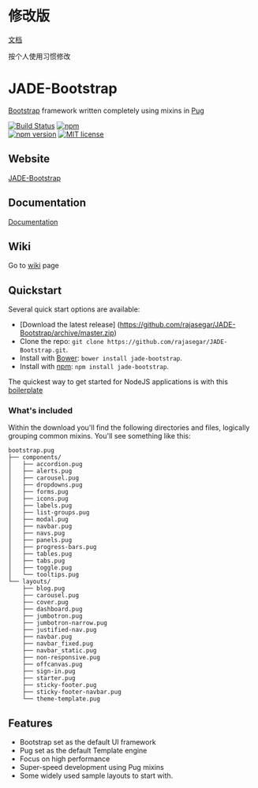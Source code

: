 # 修改版

[文档](http://blog.codepiano.com/JADE-Bootstrap/)

按个人使用习惯修改

# JADE-Bootstrap
[Bootstrap](http://getbootstrap.com) framework written completely using mixins in [Pug](http://pugjs.org)

[![Build Status](https://travis-ci.org/rajasegar/JADE-Bootstrap.svg?branch=master)](https://travis-ci.org/rajasegar/JADE-Bootstrap) 
[![npm](https://img.shields.io/npm/dm/jade-bootstrap.svg)](https://www.npmjs.com/package/jade-bootstrap)  
[![npm version](http://img.shields.io/npm/v/jade-bootstrap.svg?style=flat)](https://npmjs.org/package/jade-bootstrap "View this project on npm")
[![MIT license](http://img.shields.io/badge/license-MIT-brightgreen.svg)](http://opensource.org/licenses/MIT)

## Website
[JADE-Bootstrap](http://rajasegar.github.io/JADE-Bootstrap/) 

## Documentation
[Documentation](http://rajasegar.github.io/JADE-Bootstrap/) 

## Wiki
Go to [wiki](http://rajasegar.github.io/JADE-Bootstrap/) page

## Quickstart
  Several quick start options are available:
  * [Download the latest release] (https://github.com/rajasegar/JADE-Bootstrap/archive/master.zip)
  * Clone the repo: `git clone https://github.com/rajasegar/JADE-Bootstrap.git`.
  * Install with [Bower](http://bower.io/): `bower install jade-bootstrap`.
  * Install with [npm](https://www.npmjs.com/): `npm install jade-bootstrap`.

The quickest way to get started for NodeJS applications is with this [boilerplate](https://github.com/rajasegar/jadebootstrap-seed)

### What's included

Within the download you'll find the following directories and files, logically grouping common mixins. You'll see something like this:

```
bootstrap.pug
├── components/
│   ├── accordion.pug
│   ├── alerts.pug
│   ├── carousel.pug
│   ├── dropdowns.pug
│   ├── forms.pug
│   ├── icons.pug
│   ├── labels.pug
│   ├── list-groups.pug
│   ├── modal.pug
│   ├── navbar.pug
│   ├── navs.pug
│   ├── panels.pug
│   ├── progress-bars.pug
│   ├── tables.pug
│   ├── tabs.pug
│   ├── toggle.pug
│   └── tooltips.pug
└── layouts/
    ├── blog.pug
    ├── carousel.pug
    ├── cover.pug
    ├── dashboard.pug
    ├── jumbotron.pug
    ├── jumbotron-narrow.pug
    ├── justified-nav.pug
    ├── navbar.pug
    ├── navbar_fixed.pug
    ├── navbar_static.pug
    ├── non-responsive.pug
    ├── offcanvas.pug
    ├── sign-in.pug
    ├── starter.pug
    ├── sticky-footer.pug
    ├── sticky-footer-navbar.pug
    └── theme-template.pug

```
  
  
## Features

  * Bootstrap set as the default UI framework
  * Pug set as the default Template engine
  * Focus on high performance
  * Super-speed development using Pug mixins
  * Some widely used sample layouts to start with.
